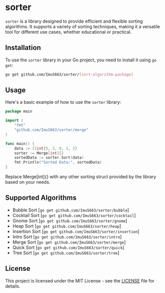 # sorter

`sorter` is a library designed to provide efficient and flexible sorting algorithms. It supports a variety of sorting techniques, making it a versatile tool for different use cases, whether educational or practical.

## Installation

To use the `sorter` library in your Go project, you need to install it using `go get`:

```bash
go get github.com/ImuS663/sorter/[sort-algorithm-package]
```

## Usage

Here's a basic example of how to use the `sorter` library:

```go
package main

import (
    "fmt"
    "github.com/ImuS663/sorter/merge"
)

func main() {
    data := []int{5, 3, 8, 1, 2}
    sorter := Merge[int]{}
    sortedData := sorter.Sort(data)
    fmt.Println("Sorted Data:", sortedData)
}
```

Replace Merge[int]{} with any other sorting struct provided by the library based on your needs.

## Supported Algorithms

- Bubble Sort [`go get github.com/ImuS663/sorter/bubble`]
- Cocktail Sort [`go get github.com/ImuS663/sorter/cocktail`]
- Gnome Sort [`go get github.com/ImuS663/sorter/gnome`]
- Heap Sort [`go get github.com/ImuS663/sorter/heap`]
- Insertion Sort [`go get github.com/ImuS663/sorter/insertion`]
- Intro Sort [`go get github.com/ImuS663/sorter/intro`]
- Merge Sort [`go get github.com/ImuS663/sorter/merge`]
- Quick Sort [`go get github.com/ImuS663/sorter/quick`]
- Tree Sort [`go get github.com/ImuS663/sorter/tree`]

## License

This project is licensed under the MIT License - see the [LICENSE](https://github.com/ImuS663/sorter/blob/main/LICENSE) file for details.